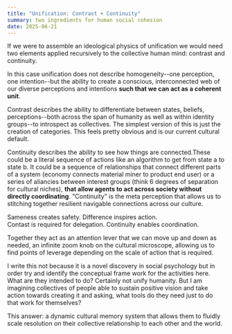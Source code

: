 ```yaml
---
title: "Unification: Contrast + Continuity"
summary: two ingredients for human social cohesion
date: 2025-06-21
---
```


If we were to assemble an ideological physics of unification we would need two elements applied recursively to the collective human mind: contrast and continuity. 

In this case unification does not describe homogeneity--one perception, one intention--but the ability to create a conscious, interconnected web of our diverse perceptions and intentions **such that we can act as a coherent unit**. 

Contrast describes the ability to differentiate between states, beliefs, perceptions--both across the span of humanity as well as within identity groups--to introspect as collectives. The simplest version of this is just the creation of categories. This feels pretty obvious and is our current cultural default. 

Continuity describes the ability to see how things are connected.These could be a literal sequence of actions like an algorithm to get from state a to state b. It could be a sequence of relationships that connect different parts of a system (economy connects material miner to product end user) or a series of aliancies between interest groups (think 6 degrees of separation for cultural niches), **that allow agents to act across society without directly coordinating**. "Continuity" is the meta perception that allows us to stitching together resilient navigable connections across our culture. 

Sameness creates safety. Difference inspires action. <br>
Contast is required for delegation. Continuity enables coordination. 

Together they act as an attention lever that we can move up and down as needed, an infinite zoom knob on the cultural microscope, allowing us to find points of leverage depending on the scale of action that is required. 

I write this not because it is a novel discovery in social psychology but in order try and identify the conceptual frame work for the activities here. What are they intended to do? Certainly not unify humanity. But I am imagining collectives of people able to sustain positive vision and take action towards creating it and asking, what tools do they need just to do that work for themselves? 

This answer: a dynamic cultural memory system that allows them to fluidly scale resolution on their collective relationship to each other and the world. 